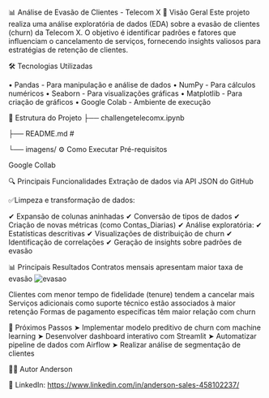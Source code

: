 📊 Análise de Evasão de Clientes - Telecom X
📌 Visão Geral
Este projeto realiza uma análise exploratória de dados (EDA) sobre a evasão de clientes (churn) da Telecom X. O objetivo é identificar padrões e fatores que influenciam o cancelamento de serviços, fornecendo insights valiosos para estratégias de retenção de clientes.

🛠️ Tecnologias Utilizadas

• Pandas - Para manipulação e análise de dados
• NumPy - Para cálculos numéricos
• Seaborn - Para visualizações gráficas
• Matplotlib - Para criação de gráficos
• Google Colab - Ambiente de execução

📂 Estrutura do Projeto
├── challengetelecomx.ipynb

├── README.md #

└── imagens/ 
⚙️ Como Executar
Pré-requisitos

Google Collab

🔍 Principais Funcionalidades
Extração de dados via API JSON do GitHub

✅Limpeza e transformação de dados:

✔ Expansão de colunas aninhadas
✔ Conversão de tipos de dados
✔ Criação de novas métricas (como Contas_Diarias)
✔ Análise exploratória:
✔ Estatísticas descritivas
✔ Visualizações de distribuição de churn
✔ Identificação de correlações
✔ Geração de insights sobre padrões de evasão

📊 Principais Resultados
Contratos mensais apresentam maior taxa de evasão
![evasao](https://github.com/user-attachments/assets/d928dc87-37fd-458e-b685-f3634d0f0898)

Clientes com menor tempo de fidelidade (tenure) tendem a cancelar mais
Serviços adicionais como suporte técnico estão associados à maior retenção
Formas de pagamento específicas têm maior relação com churn

🚀 Próximos Passos
➤ Implementar modelo preditivo de churn com machine learning
➤ Desenvolver dashboard interativo com Streamlit
➤ Automatizar pipeline de dados com Airflow
➤ Realizar análise de segmentação de clientes

👨‍💻 Autor
Anderson

🔗 LinkedIn: https://www.linkedin.com/in/anderson-sales-458102237/
